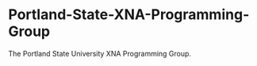 Portland-State-XNA-Programming-Group
====================================

The Portland State University XNA Programming Group.
